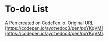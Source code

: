 # To-do List 

A Pen created on CodePen.io. Original URL: [https://codepen.io/ayothedoc3/pen/poYKqVM](https://codepen.io/ayothedoc3/pen/poYKqVM).

